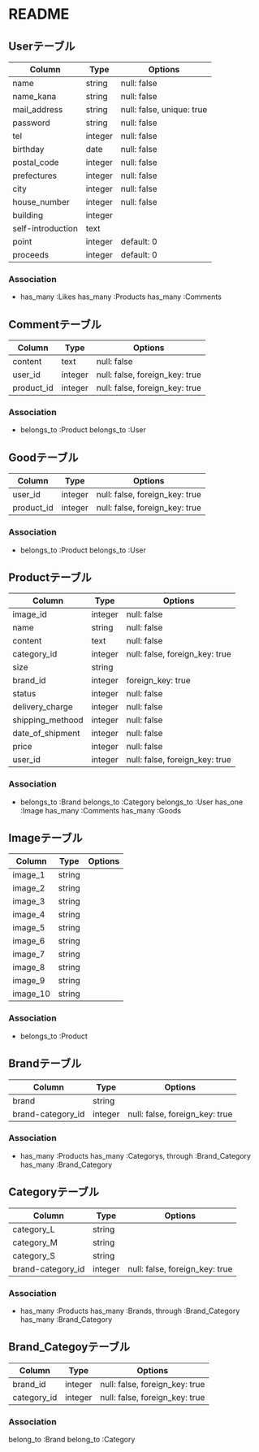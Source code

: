 # README

## Userテーブル
|Column|Type|Options|
|------|----|-------|
|name|string|null: false|
|name_kana|string|null: false|
|mail_address|string|null: false, unique: true|
|password|string|null: false|
|tel|integer|null: false|
|birthday|date|null: false|
|postal_code|integer|null: false|
|prefectures|integer|null: false|
|city|integer|null: false|
|house_number|integer|null: false|
|building|integer||
|self-introduction|text||
|point|integer|default: 0|
|proceeds|integer|default: 0|
### Association
- has_many :Likes
  has_many :Products
  has_many :Comments


## Commentテーブル
|Column|Type|Options|
|------|----|-------|
|content|text|null: false|
|user_id|integer|null: false, foreign_key: true|
|product_id|integer|null: false, foreign_key: true|
### Association
- belongs_to :Product
  belongs_to :User


## Goodテーブル
|Column|Type|Options|
|------|----|-------|
|user_id|integer|null: false, foreign_key: true|
|product_id|integer|null: false, foreign_key: true|
### Association
- belongs_to :Product
  belongs_to :User


## Productテーブル
|Column|Type|Options|
|------|----|-------|
|image_id|integer|null: false|
|name|string|null: false|
|content|text|null: false|
|category_id|integer|null: false, foreign_key: true|
|size|string||
|brand_id|integer|foreign_key: true|
|status|integer|null: false|
|delivery_charge|integer|null: false|
|shipping_methood|integer|null: false|
|date_of_shipment|integer|null: false|
|price|integer|null: false|
|user_id|integer|null: false, foreign_key: true|
### Association
- belongs_to :Brand
  belongs_to :Category
  belongs_to :User
  has_one :Image
  has_many :Comments
  has_many :Goods


## Imageテーブル
|Column|Type|Options|
|------|----|-------|
|image_1|string||
|image_2|string||
|image_3|string||
|image_4|string||
|image_5|string||
|image_6|string||
|image_7|string||
|image_8|string||
|image_9|string||
|image_10|string||
### Association
- belongs_to :Product


## Brandテーブル
|Column|Type|Options|
|------|----|-------|
|brand|string||
|brand-category_id|integer|null: false, foreign_key: true|
### Association
  - has_many :Products
    has_many :Categorys, through :Brand_Category
    has_many :Brand_Category

## Categoryテーブル
|Column|Type|Options|
|------|----|-------|
|category_L|string||
|category_M|string||
|category_S|string||
|brand-category_id|integer|null: false, foreign_key: true|
### Association
- has_many :Products
  has_many :Brands, through :Brand_Category
  has_many :Brand_Category
  

## Brand_Categoyテーブル
|Column|Type|Options|
|------|----|-------|
|brand_id|integer|null: false, foreign_key: true|
|category_id|integer|null: false, foreign_key: true|
### Association
  belong_to :Brand
  belong_to :Category